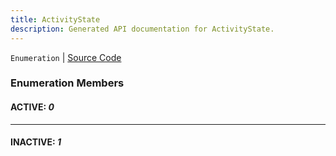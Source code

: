 ```yaml
---
title: ActivityState
description: Generated API documentation for ActivityState.
---
```


`Enumeration` | [Source Code](https://github.com/mrCamelCode/jtjs/blob/ddfaeb1a2c9bf793372bb41076f65f452b124091/libs/browser/lib/services/user-activity.service.ts#L3)

### Enumeration Members

#### ACTIVE: _0_

---

#### INACTIVE: _1_